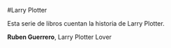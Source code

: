 #Larry Plotter

Esta serie de libros cuentan la historia de Larry Plotter.

**Ruben Guerrero**, Larry Plotter Lover

